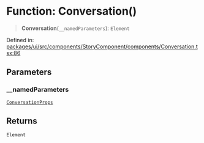 # Function: Conversation()

> **Conversation**(`__namedParameters`): `Element`

Defined in: [packages/ui/src/components/StoryComponent/components/Conversation.tsx:86](https://github.com/laruss/react-text-game/blob/76cea889a7a8b8f7da18a22748a455531ab7ac4b/packages/ui/src/components/StoryComponent/components/Conversation.tsx#L86)

## Parameters

### \_\_namedParameters

[`ConversationProps`](../type-aliases/ConversationProps.md)

## Returns

`Element`
